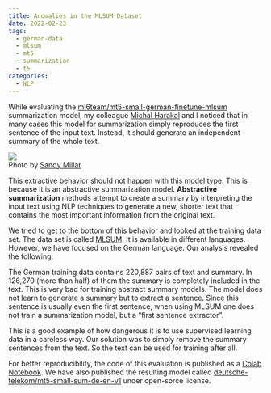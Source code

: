 ```yaml
---
title: Anomalies in the MLSUM Dataset
date: 2022-02-23
tags:
  - german-data
  - mlsum
  - mt5
  - summarization
  - t5
categories:
  - NLP
---
```


While evaluating the [ml6team/mt5-small-german-finetune-mlsum](https://huggingface.co/ml6team/mt5-small-german-finetune-mlsum) summarization model,
my colleague [Michal Harakal](https://www.harakal.de/) and I noticed that in many cases this model for summarization simply reproduces the first
sentence of the input text.
Instead, it should generate an independent summary of the whole text.

![](/img/posts/text-unsplash.jpg)
<br/>Photo by [Sandy Millar](https://unsplash.com/photos/Kl4LNdg6on4)

This extractive behavior should not happen with this model type. This is because it is an abstractive summarization model.
**Abstractive summarization** methods attempt to create a summary by interpreting the input text using NLP techniques to generate a new,
shorter text that contains the most important information from the original text.

We tried to get to the bottom of this behavior and looked at the training data set.
The data set is called [MLSUM](https://arxiv.org/abs/2004.14900).
It is available in different languages. However, we have focused on the German language.
Our analysis revealed the following:

The German training data contains 220,887 pairs of text and summary.
In 126,270 (more than half) of them the summary is completely included in the text.
This is very bad for training abstract summary models.
The model does not learn to generate a summary but to extract a sentence.
Since this sentence is usually even the first sentence, when using MLSUM one does not train a summarization model,
but a “first sentence extractor”.

This is a good example of how dangerous it is to use supervised learning data in a careless way.
Our solution was to simply remove the summary sentences from the text.
So the text can be used for training after all.

For better reproducibility, the code of this evaluation is published as a
[Colab Notebook](https://colab.research.google.com/drive/1Dayq4n9A4rT7AKkW1OP5MEMtKpYhtHS-?usp=sharing).
We have also published the resulting model called
[deutsche-telekom/mt5-small-sum-de-en-v1](https://huggingface.co/deutsche-telekom/mt5-small-sum-de-en-v1)
under open-sorce license.
